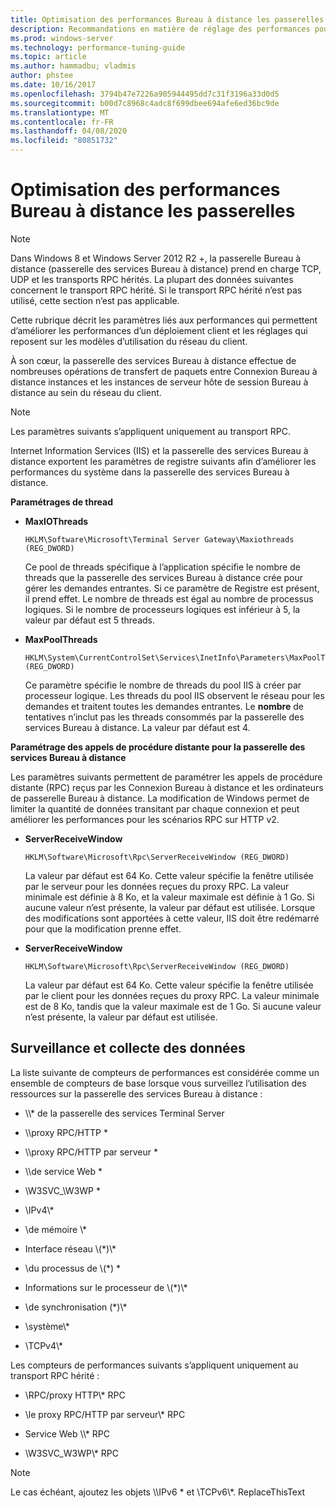 ```yaml
---
title: Optimisation des performances Bureau à distance les passerelles
description: Recommandations en matière de réglage des performances pour les passerelles Bureau à distance
ms.prod: windows-server
ms.technology: performance-tuning-guide
ms.topic: article
ms.author: hammadbu; vladmis
author: phstee
ms.date: 10/16/2017
ms.openlocfilehash: 3794b47e7226a905944495dd7c31f3196a33d0d5
ms.sourcegitcommit: b00d7c8968c4adc8f699dbee694afe6ed36bc9de
ms.translationtype: MT
ms.contentlocale: fr-FR
ms.lasthandoff: 04/08/2020
ms.locfileid: "80851732"
---
```

# <a name="performance-tuning-remote-desktop-gateways"></a>Optimisation des performances Bureau à distance les passerelles

> [!NOTE]
> Dans Windows 8 et Windows Server 2012 R2 +, la passerelle Bureau à distance (passerelle des services Bureau à distance) prend en charge TCP, UDP et les transports RPC hérités. La plupart des données suivantes concernent le transport RPC hérité. Si le transport RPC hérité n’est pas utilisé, cette section n’est pas applicable.

Cette rubrique décrit les paramètres liés aux performances qui permettent d’améliorer les performances d’un déploiement client et les réglages qui reposent sur les modèles d’utilisation du réseau du client.

À son cœur, la passerelle des services Bureau à distance effectue de nombreuses opérations de transfert de paquets entre Connexion Bureau à distance instances et les instances de serveur hôte de session Bureau à distance au sein du réseau du client.

> [!NOTE]
> Les paramètres suivants s’appliquent uniquement au transport RPC.

Internet Information Services (IIS) et la passerelle des services Bureau à distance exportent les paramètres de registre suivants afin d’améliorer les performances du système dans la passerelle des services Bureau à distance.

**Paramétrages de thread**

-   **MaxIOThreads**

    ``` syntax
    HKLM\Software\Microsoft\Terminal Server Gateway\Maxiothreads (REG_DWORD)
    ```

    Ce pool de threads spécifique à l’application spécifie le nombre de threads que la passerelle des services Bureau à distance crée pour gérer les demandes entrantes. Si ce paramètre de Registre est présent, il prend effet. Le nombre de threads est égal au nombre de processus logiques. Si le nombre de processeurs logiques est inférieur à 5, la valeur par défaut est 5 threads.

-   **MaxPoolThreads**

    ``` syntax
    HKLM\System\CurrentControlSet\Services\InetInfo\Parameters\MaxPoolThreads (REG_DWORD)
    ```

    Ce paramètre spécifie le nombre de threads du pool IIS à créer par processeur logique. Les threads du pool IIS observent le réseau pour les demandes et traitent toutes les demandes entrantes. Le **nombre** de tentatives n’inclut pas les threads consommés par la passerelle des services Bureau à distance. La valeur par défaut est 4.

**Paramétrage des appels de procédure distante pour la passerelle des services Bureau à distance**

Les paramètres suivants permettent de paramétrer les appels de procédure distante (RPC) reçus par les Connexion Bureau à distance et les ordinateurs de passerelle Bureau à distance. La modification de Windows permet de limiter la quantité de données transitant par chaque connexion et peut améliorer les performances pour les scénarios RPC sur HTTP v2.

-   **ServerReceiveWindow**

    ``` syntax
    HKLM\Software\Microsoft\Rpc\ServerReceiveWindow (REG_DWORD)
    ```

    La valeur par défaut est 64 Ko. Cette valeur spécifie la fenêtre utilisée par le serveur pour les données reçues du proxy RPC. La valeur minimale est définie à 8 Ko, et la valeur maximale est définie à 1 Go. Si aucune valeur n’est présente, la valeur par défaut est utilisée. Lorsque des modifications sont apportées à cette valeur, IIS doit être redémarré pour que la modification prenne effet.

-   **ServerReceiveWindow**

    ``` syntax
    HKLM\Software\Microsoft\Rpc\ServerReceiveWindow (REG_DWORD)
    ```

    La valeur par défaut est 64 Ko. Cette valeur spécifie la fenêtre utilisée par le client pour les données reçues du proxy RPC. La valeur minimale est de 8 Ko, tandis que la valeur maximale est de 1 Go. Si aucune valeur n’est présente, la valeur par défaut est utilisée.

## <a name="monitoring-and-data-collection"></a>Surveillance et collecte des données

La liste suivante de compteurs de performances est considérée comme un ensemble de compteurs de base lorsque vous surveillez l’utilisation des ressources sur la passerelle des services Bureau à distance :

-   \\\\\* de la passerelle des services Terminal Server

-   \\\\proxy RPC/HTTP \*

-   \\\\proxy RPC/HTTP par serveur \*

-   \\\\de service Web \*

-   \\W3SVC\_\\W3WP \*

-   \\IPv4\\\*

-   \\de mémoire \\\*

-   Interface réseau \\(\*)\\\*

-   \\du processus de \\(\*) \*

-   Informations sur le processeur de \\(\*)\\\*

-   \\de synchronisation (\*)\\\*

-   \\système\\\*

-   \\TCPv4\\\*

Les compteurs de performances suivants s’appliquent uniquement au transport RPC hérité :

-   \\RPC/proxy HTTP\\\* RPC

-   \\le proxy RPC/HTTP par serveur\\\* RPC

-   Service Web \\\\\* RPC

-   \\W3SVC\_W3WP\\\* RPC

> [!NOTE]
> Le cas échéant, ajoutez les objets \\\\IPv6 \* et \\TCPv6\\\*. ReplaceThisText

